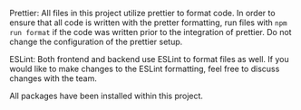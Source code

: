 Prettier: All files in this project utilize prettier to format code. 
            In order to ensure that all code is written with the pretter 
            formatting, run files with ``npm run format`` if the code was 
            written prior to the integration of prettier. Do not change the
            configuration of the prettier setup.

ESLint: Both frontend and backend use ESLint to format files as well. If you
            would like to make changes to the ESLint formatting, feel free
            to discuss changes with the team. 

All packages have been installed within this project.
